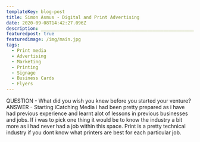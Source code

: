```yaml
---
templateKey: blog-post
title: Simon Asmus - Digital and Print Advertising
date: 2020-09-08T14:42:27.096Z
description: ____________________________________________________________________________________________
featuredpost: true
featuredimage: /img/main.jpg
tags:
  - Print media
  - Advertising
  - Marketing
  - Printing
  - Signage
  - Business Cards
  - Flyers
---
```



QUESTION - What did you wish you knew before you started your venture? ANSWER - Starting iCatching Media i had been pretty prepared as i have had previous experience and learnt alot of lessons in previous businesses and jobs. If i was to pick one thing it would be to know the industry a bit more as i had never had a job within this space. Print is a pretty technical industry if you dont know what printers are best for each particular job.

<!--EndFragment-->